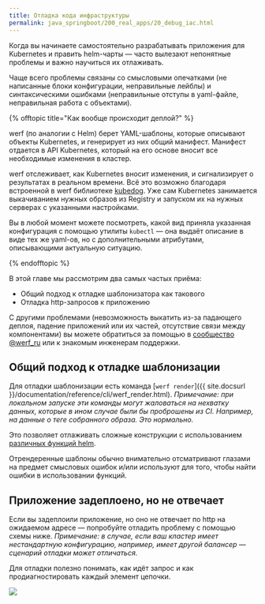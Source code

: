 ```yaml
---
title: Отладка кода инфраструктуры
permalink: java_springboot/200_real_apps/20_debug_iac.html
---
```


Когда вы начинаете самостоятельно разрабатывать приложения для Kubernetes и править helm-чарты — часто вылезают непонятные проблемы и важно научиться их отлаживать.

Чаще всего проблемы связаны со смысловыми опечатками (не написанные блоки конфигурации, неправильные лейблы) и синтаксическими ошибками (неправильные отступы в yaml-файле, неправильная работа с объектами).

{% offtopic title="Как вообще происходит деплой?" %}

werf (по аналогии с Helm) берет YAML-шаблоны, которые описывают объекты Kubernetes, и генерирует из них общий манифест. Манифест отдается в API Kubernetes, который на его основе вносит все необходимые изменения в кластер.

werf отслеживает, как Kubernetes вносит изменения, и сигнализирует о результатах в реальном времени. Всё это возможно благодаря встроенной в werf библиотеке [kubedog](https://github.com/werf/kubedog). Уже сам Kubernetes занимается выкачиванием нужных образов из Registry и запуском их на нужных серверах с указанными настройками.

Вы в любой момент можете посмотреть, какой вид приняла указанная конфигурация с помощью утилиты `kubectl` — она выдаёт описание в виде тех же yaml-ов, но с дополнительными атрибутами, описывающими актуальную ситуацию. 

{% endofftopic %}

В этой главе мы рассмотрим два самых частых приёма:

- Общий подход к отладке шаблонизатора как такового
- Отладка http-запросов к приложению

С другими проблемами (невозможность выкатить из-за падающего деплоя, падение приложений или их частей, отсутствие связи между компонентами) вы можете обратиться за помощью в [сообщество @werf_ru](https://t.me/werf_ru) или к знакомым инженерам поддержки.

## Общий подход к отладке шаблонизации

Для отладки шаблонизации есть команда [`werf render`]({{ site.docsurl }}/documentation/reference/cli/werf_render.html). _Примечание: при локальном запуске эти команды могут жаловаться на нехватку данных, которые в ином случае были бы проброшены из CI. Например, на данные о теге собранного образа. Это нормально._

Это позволяет отлаживать сложные конструкции с использованием [различных функций helm](https://helm.sh/docs/chart_template_guide/function_list/).

Отрендеренные шаблоны обычно внимательно отсматривают глазами на предмет смысловых ошибок и/или используют для того, чтобы найти ошибки в использовании функций.

## Приложение задеплоено, но не отвечает

Если вы задеплоили приложение, но оно не отвечает по http на ожидаемом адресе — попробуйте отладить проблему с помощью схемы ниже. _Примечание: в случае, если ваш кластер имеет нестандартную конфигурацию, например, имеет другой балансер — сценарий отладки может отличаться._

Для отладки полезно понимать, как идёт запрос и как продиагностировать каждый элемент цепочки.

![](/applications_guide_ru/images/applications-guide/debug_http.png)

